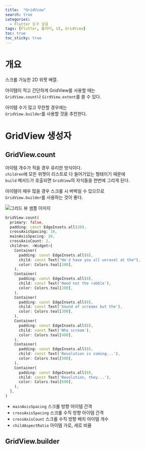 ```yaml
---
title:  "GridView"
search: true
categories: 
  - Flutter 도구 모음
tags: [Flutter, 플러터, UI, GridView]
toc: true
toc_sticky: true
---
```

# 개요
스크롤 가능한 2D 위젯 배열.

아이템이 적고 간단하게 GridView를 사용할 때는  
`GridView.count`나 `GirdView.extent`를 쓸 수 있다.

아이템 수가 많고 무한할 경우에는  
`GridView.builder`를 사용할 것을 추천한다.

# GridView 생성자
## GridView.count
아이템 개수가 적을 경우 유리한 방식이다.  
`children`에 모든 위젯이 리스트로 다 들어가있는 형태이기 때문에  
`build` 메서드가 호출되면 `GridView`의 자식들을 한번에 그리게 된다. 

아이템이 매우 많을 경우 스크롤 시 버벅일 수 있으므로  
`GridView.builder`를 사용하는 것이 좋다.


![그리드 뷰 샘플 이미지](https://flutter.github.io/assets-for-api-docs/assets/widgets/grid_view.png)
``` dart
GridView.count(
  primary: false,
  padding: const EdgeInsets.all(20),
  crossAxisSpacing: 10,
  mainAxisSpacing: 10,
  crossAxisCount: 2,
  children: <Widget>[
    Container(
      padding: const EdgeInsets.all(8),
      child: const Text("He'd have you all unravel at the"),
      color: Colors.teal[100],
    ),
    Container(
      padding: const EdgeInsets.all(8),
      child: const Text('Heed not the rabble'),
      color: Colors.teal[200],
    ),
    Container(
      padding: const EdgeInsets.all(8),
      child: const Text('Sound of screams but the'),
      color: Colors.teal[300],
    ),
    Container(
      padding: const EdgeInsets.all(8),
      child: const Text('Who scream'),
      color: Colors.teal[400],
    ),
    Container(
      padding: const EdgeInsets.all(8),
      child: const Text('Revolution is coming...'),
      color: Colors.teal[500],
    ),
    Container(
      padding: const EdgeInsets.all(8),
      child: const Text('Revolution, they...'),
      color: Colors.teal[600],
    ),
  ],
)
```

- `mainAxisSpacing` 스크롤 방향 아이템 간격
- `crossAxisSpacing` 스크롤 수직 방향 아이템 간격
- `crossAxisCount` 스크롤 수직 방향 배치 아이템 개수
- `childAspectRatio` 아이템 가로, 세로 비율

## GridView.builder
